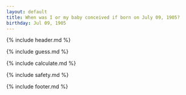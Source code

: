 ```yaml
---
layout: default
title: When was I or my baby conceived if born on July 09, 1905?
birthday: Jul 09, 1905
---
```


{% include header.md %}

{% include guess.md %}

{% include calculate.md %}

{% include safety.md %}

{% include footer.md %}




